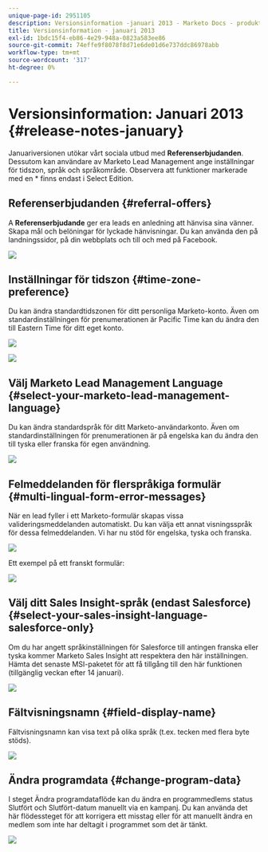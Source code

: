 ```yaml
---
unique-page-id: 2951105
description: Versionsinformation -januari 2013 - Marketo Docs - produktdokumentation
title: Versionsinformation - januari 2013
exl-id: 1bdc15f4-eb86-4e29-948a-0823a583ee86
source-git-commit: 74effe9f8078f8d71e6de01d6e737ddc86978abb
workflow-type: tm+mt
source-wordcount: '317'
ht-degree: 0%

---
```


# Versionsinformation: Januari 2013 {#release-notes-january}

Januariversionen utökar vårt sociala utbud med **Referenserbjudanden**. Dessutom kan användare av Marketo Lead Management ange inställningar för tidszon, språk och språkområde. Observera att funktioner markerade med en &#42; finns endast i Select Edition.

## Referenserbjudanden {#referral-offers}

A **Referenserbjudande** ger era leads en anledning att hänvisa sina vänner. Skapa mål och belöningar för lyckade hänvisningar. Du kan använda den på landningssidor, på din webbplats och till och med på Facebook.

![](assets/image2014-9-22-15-3a20-3a13.png)

## Inställningar för tidszon {#time-zone-preference}

Du kan ändra standardtidszonen för ditt personliga Marketo-konto. Även om standardinställningen för prenumerationen är Pacific Time kan du ändra den till Eastern Time för ditt eget konto.

![](assets/image2014-9-22-15-3a20-3a41.png)

![](assets/image2014-9-22-15-3a21-3a2.png)

## Välj Marketo Lead Management Language {#select-your-marketo-lead-management-language}

Du kan ändra standardspråk för ditt Marketo-användarkonto. Även om standardinställningen för prenumerationen är på engelska kan du ändra den till tyska eller franska för egen användning.

![](assets/image2014-9-22-15-3a21-3a18.png)

## Felmeddelanden för flerspråkiga formulär {#multi-lingual-form-error-messages}

När en lead fyller i ett Marketo-formulär skapas vissa valideringsmeddelanden automatiskt. Du kan välja ett annat visningsspråk för dessa felmeddelanden. Vi har nu stöd för engelska, tyska och franska.

![](assets/image2014-9-22-15-3a21-3a33.png)

Ett exempel på ett franskt formulär:

![](assets/image2014-9-22-15-3a22-3a2.png)

## Välj ditt Sales Insight-språk (endast Salesforce) {#select-your-sales-insight-language-salesforce-only}

Om du har angett språkinställningen för Salesforce till antingen franska eller tyska kommer Marketo Sales Insight att respektera den här inställningen. Hämta det senaste MSI-paketet för att få tillgång till den här funktionen (tillgänglig veckan efter 14 januari).

![](assets/image2014-9-22-15-3a22-3a31.png)

## Fältvisningsnamn {#field-display-name}

Fältvisningsnamn kan visa text på olika språk (t.ex. tecken med flera byte stöds).

![](assets/image2014-9-22-15-3a22-3a56.png)

## Ändra programdata {#change-program-data}

I steget Ändra programdataflöde kan du ändra en programmedlems status Slutfört och Slutfört-datum manuellt via en kampanj. Du kan använda det här flödessteget för att korrigera ett misstag eller för att manuellt ändra en medlem som inte har deltagit i programmet som det är tänkt.

![](assets/image2014-9-22-15-3a23-3a23.png)
